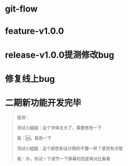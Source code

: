 # git-flow
# feature-v1.0.0
# release-v1.0.0提测修改bug
# 修复线上bug

# 二期新功能开发完毕

> 提测：
>
> 测试小姐姐：这个字体太大了，需要修改一下
>
> 我：🆗，我改一下
>
> 测试小姐姐：这个颜色和设计稿的不要一样？感觉有点暗
>
> 我：😡，你试一下调节一下屏幕的亮度再对比看看
